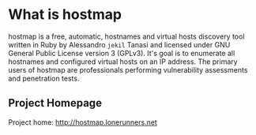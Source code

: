 # What is hostmap

hostmap is a free, automatic, hostnames and virtual hosts discovery tool written in Ruby by Alessandro `jekil` Tanasi and licensed under GNU General Public License version 3 (GPLv3). It's goal is to enumerate all hostnames and configured virtual hosts on an IP address. The primary users of hostmap are professionals performing vulnerability assessments and penetration tests.

## Project Homepage

Project home: http://hostmap.lonerunners.net